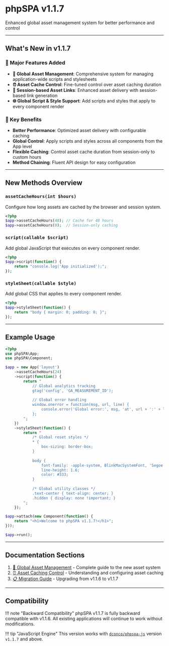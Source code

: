 # phpSPA v1.1.7

Enhanced global asset management system for better performance and control

---

## What's New in v1.1.7

### 🚀 Major Features Added

-  **🎨 Global Asset Management**: Comprehensive system for managing application-wide scripts and stylesheets
-  **⏰ Asset Cache Control**: Fine-tuned control over asset caching duration
-  **🔗 Session-based Asset Links**: Enhanced asset delivery with session-based link generation
-  **🌐 Global Script & Style Support**: Add scripts and styles that apply to every component render

### 🌟 Key Benefits

- **Better Performance**: Optimized asset delivery with configurable caching
- **Global Control**: Apply scripts and styles across all components from the App level
- **Flexible Caching**: Control asset cache duration from session-only to custom hours
- **Method Chaining**: Fluent API design for easy configuration

---

## New Methods Overview

### `assetCacheHours(int $hours)`
Configure how long assets are cached by the browser and session system.

```php
<?php
$app->assetCacheHours(48); // Cache for 48 hours
$app->assetCacheHours(0);  // Session-only caching
```

### `script(callable $script)`
Add global JavaScript that executes on every component render.

```php
<?php
$app->script(function() {
    return "console.log('App initialized');";
});
```

### `styleSheet(callable $style)`
Add global CSS that applies to every component render.

```php
<?php
$app->styleSheet(function() {
    return "body { margin: 0; padding: 0; }";
});
```

---

## Example Usage

```php
<?php
use phpSPA\App;
use phpSPA\Component;

$app = new App('layout')
    ->assetCacheHours(24)
    ->script(function() {
        return "
            // Global analytics tracking
            gtag('config', 'GA_MEASUREMENT_ID');
            
            // Global error handling
            window.onerror = function(msg, url, line) {
                console.error('Global error:', msg, 'at', url + ':' + line);
            };
        ";
    })
    ->styleSheet(function() {
        return "
            /* Global reset styles */
            * {
                box-sizing: border-box;
            }
            
            body {
                font-family: -apple-system, BlinkMacSystemFont, 'Segoe UI', Roboto, sans-serif;
                line-height: 1.6;
                color: #333;
            }
            
            /* Global utility classes */
            .text-center { text-align: center; }
            .hidden { display: none !important; }
        ";
    });

$app->attach(new Component(function() {
    return "<h1>Welcome to phpSPA v1.1.7!</h1>";
}));

$app->run();
```

---

## Documentation Sections

1. [🎨 Global Asset Management](1-global-asset-management.md) - Complete guide to the new asset system
2. [⏰ Asset Caching Control](2-asset-caching-control.md) - Understanding and configuring asset caching
3. [📋 Migration Guide](3-migration-guide.md) - Upgrading from v1.1.6 to v1.1.7

---

## Compatibility

!!! note "Backward Compatibility"
    phpSPA v1.1.7 is fully backward compatible with v1.1.6. All existing applications will continue to work without modifications.

!!! tip "JavaScript Engine"
    This version works with [`dconco/phpspa-js`](https://github.com/dconco/phpspa-js) version `v1.1.7` and above.
